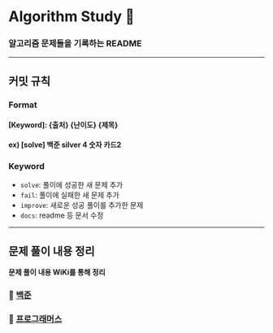 # Algorithm Study 📝
### 알고리즘 문제들을 기록하는 README
***
## 커밋 규칙
### Format

#### [Keyword]: {출처} {난이도} {제목}
**ex) [solve] 백준 silver 4 숫자 카드2**

### Keyword
- `solve`: 풀이에 성공한 새 문제 추가
- `fail`: 풀이에 실패한 새 문제 추가
- `improve`: 새로운 성공 풀이를 추가한 문제
- `docs`: readme 등 문서 수정

***
<!-- ### [BackJoon](https://www.acmicpc.net)
##### [일곱 난쟁이 (2309)](https://github.com/almond0115/Algorithm-CodingTest/blob/main/BackJoon/2309/README.md)

*** 
### [Programmers]()
##### [예시 링크]() -->

## 문제 풀이 내용 정리

**문제 풀이 내용 WiKi를 통해 정리** 

<!-- ### 📁 [HackerRank](https://github.com/eeeesong/Algorithm/wiki/📁-HackerRank) -->

<!-- ### 📁 [LeetCode](https://github.com/eeeesong/Algorithm/wiki/📁-LeetCode) -->

### 📁 [백준](https://github.com/eeeesong/Algorithm/wiki/📁-백준)

### 📁 [프로그래머스](https://github.com/eeeesong/Algorithm/wiki/📁-프로그래머스)